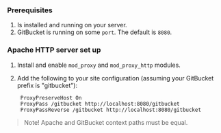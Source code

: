 ### Prerequisites
1. Is installed and running on your server.
2. GitBucket is running on some `port`. The default is `8080`.

### Apache HTTP server set up
1. Install and enable `mod_proxy` and `mod_proxy_http` modules.
2. Add the following to your site configuration (assuming your GitBucket prefix is "gitbucket"):
                
        ProxyPreserveHost On
        ProxyPass /gitbucket http://localhost:8080/gitbucket
        ProxyPassReverse /gitbucket http://localhost:8080/gitbucket

> Note! Apache and GitBucket context paths must be equal. 